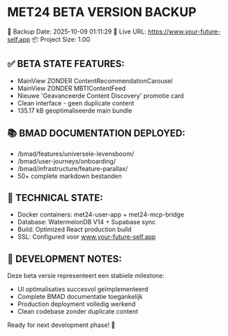 # MET24 BETA VERSION BACKUP
📅 Backup Date: 2025-10-09 01:11:29
🚀 Live URL: https://www.your-future-self.app
📦 Project Size: 1.0G

## ✅ BETA STATE FEATURES:
- MainView ZONDER ContentRecommendationCarousel
- MainView ZONDER MBTIContentFeed  
- Nieuwe 'Geavanceerde Content Discovery' promotie card
- Clean interface - geen duplicate content
- 135.17 kB geoptimaliseerde main bundle

## 📚 BMAD DOCUMENTATION DEPLOYED:
- /bmad/features/universele-levensboom/
- /bmad/user-journeys/onboarding/  
- /bmad/infrastructure/feature-parallax/
- 50+ complete markdown bestanden

## 🔧 TECHNICAL STATE:
- Docker containers: met24-user-app + met24-mcp-bridge
- Database: WatermelonDB V14 + Supabase sync
- Build: Optimized React production build
- SSL: Configured voor www.your-future-self.app

## 📝 DEVELOPMENT NOTES:
Deze beta versie representeert een stabiele milestone:
- UI optimalisaties succesvol geïmplementeerd
- Complete BMAD documentatie toegankelijk
- Production deployment volledig werkend
- Clean codebase zonder duplicate content

Ready for next development phase! 🚀
